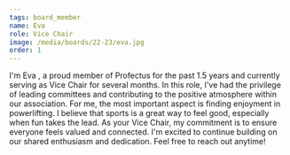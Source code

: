 ```yaml
---
tags: board_member
name: Eva
role: Vice Chair
image: /media/boards/22-23/eva.jpg
order: 1
---
```

I'm Eva , a proud member of Profectus for the past 1.5 years and currently serving as Vice Chair for several months. In this role, I've had the privilege of leading committees and contributing to the positive atmosphere within our association.
For me, the most important aspect is finding enjoyment in powerlifting. I believe that sports is a great way to feel good, especially when fun takes the lead. As your Vice Chair, my commitment is to ensure everyone feels valued and connected.
I'm excited to continue building on our shared enthusiasm and dedication. Feel free to reach out anytime!
